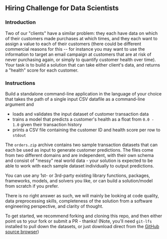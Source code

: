 ## Hiring Challenge for Data Scientists

### Introduction

Two of our "clients" have a similar problem: they each have data on which of their customers made purchases at which times, and they each want to assign a value to each of their customers (there could be different commercial reasons for this -- for instance you may want to use the information to target an email campaign at customers that are at risk of never purchasing again, or simply to quantify customer health over time).
Your task is to build a solution that can take either client's data, and returns a "health" score for each customer.

### Instructions

Build a standalone command-line application in the language of your choice that takes the path of a single input CSV datafile as a command-line argument and
  - loads and validates the input dataset of customer transaction data
  - trains a model that predicts a customer's health as a float from `0.0 - 1.0` given their transaction history
  - prints a CSV file containing the customer ID and health score per row to `stdout`

The `orders.zip` archive contains two sample transaction datasets that can each be used as input to generate customer predictions. The files come from two different domains and are independent, with their own schema and consist of "messy" real world data - your solution is expected to be able to work with each sample dataset individually to output predictions.

You can use any 1st- or 3rd-party existing library functions, packages, frameworks, models, and solvers you like, or can build a solution/model from scratch if you prefer.

There is no right answer as such, we will mainly be looking at code quality, data preprocessing skills, completeness of the solution from a software engineering perspective, and clarity of thought.

To get started, we recommend forking and cloning this repo, and then either point us to your fork or submit a PR - thanks! (Note, you'll need `git-lfs` installed to pull down the datasets, or just download direct from the [GitHub source browser](https://github.com/nstack/hiring-ds/blob/master/orders.zip))
